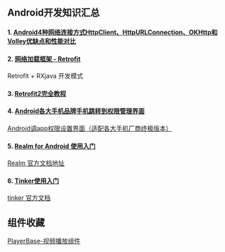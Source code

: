 

##  Android开发知识汇总

#### 1. [Android4种网络连接方式HttpClient、HttpURLConnection、OKHttp和Volley优缺点和性能对比](https://blog.csdn.net/zhangcanyan/article/details/51793951)

#### 2. [网络加载框架 - Retrofit](https://www.jianshu.com/p/0fda3132cf98)

  Retrofit + RXjava 开发模式

#### 3. [Retrofit2完全教程](https://www.jianshu.com/p/308f3c54abdd)

#### 4. [Android各大手机品牌手机跳转到权限管理界面](https://blog.csdn.net/qq_35100676/article/details/74977897)

[Android调app权限设置界面（适配各大手机厂商终极版本）](https://blog.csdn.net/JUSTYiSheng/article/details/79556017)

#### 5. [Realm for Android 使用入门](https://blog.csdn.net/u012426327/article/details/77992865)

[Realm 官方文档地址](https://realm.io/docs/java/latest/)

#### 6. [Tinker使用入门](https://blog.csdn.net/z2464342708m/article/details/54425410)

[tinker 官方文档](https://github.com/Tencent/tinker/wiki)




## 组件收藏

[PlayerBase-视频播放组件](https://github.com/jiajunhui/PlayerBase)




